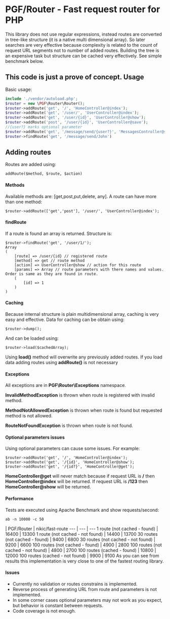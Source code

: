 PGF/Router - Fast request router for PHP
=======================================
This library does not use regular expressions, instead routes are converted in tree-like structure (it is a native multi dimensional array). So later searches are very effective because complexity is related to the count of request URL segments not to number of added routes. Building the tree is an expensive task but structure can be cached very effectively. See simple benchmark below.

**This code is just a prove of concept.**
Usage
-----
Basic usage:
```php
include './vendor/autoload.php';
$router = new \PGF\Router\Router();
$router->addRoute('get', '/', 'HomeController@index');
$router->addRoute('get', '/user/', 'UserController@index');
$router->addRoute('get', '/user/{id}', 'UserController@show');
$router->addRoute('post', '/user/{id}', 'UserController@save');
//{user?} marks optional parameter
$router->addRoute('get', '/message/send/{user?}', 'MessagesController@send');
$router->findRoute('get', '/message/send/John')
```
## Adding routes
Routes are added using:

    addRoute($method, $route, $action)
#### Methods
Available methods are: [get,post,put,delete, any]. A route can have more than one method:

    $router->addRoute(['get','post'], '/user/', 'UserController@index');

#### findRoute
If a route is found an array is returned. Structure is:
    
    $router->findRoute('get', '/user/1/');
    Array
    (
        [route] => /user/{id} // registered route
        [method] => get // route method
        [action] => UserController@show // action for this route 
        [params] => Array // route parameters with there names and values. Order is same as they are found in route.
        (
            [id] => 1
        )
    )
 
#### Caching
Because internal structure is plain multidimensional array, caching is very easy and effective. Data for caching can be obtain using:
	
    $router->dump();

And can be loaded using:

	$router->load($cachedArray);
    
Using **load()** method will overwrite any previously added routes. If you load data adding routes using **addRoute()** is not necessary

#### Exceptions
All exceptions are in **PGF\Router\Exceptions** namespace.

**InvalidMethodException** is thrown when route is registered with invalid method.

**MethodNotAllowedException** is thrown when route is found but requested method is not allowed.

**RouteNotFoundException** is thrown when route is not found.

#### Optional parameters issues
Using optional parameters can cause some issues. For example:
    
    $router->addRoute('get', '/', 'HomeController@index');
    $router->addRoute('get', '/{id}', 'HomeController@show');
    $router->addRoute('get', '/{id?}', 'HomeController@get');
    
**HomeController@get** will never match because if request URL is **/** then **HomeController@index** will be returned.
If request URL is **/123** then **HomeController@show** will be returned.

#### Performance
Tests are executed using Apache Benchmark and show requests/second:
    
    ab -n 10000 -c 50

 | PGF/Router | nikic/fast-route
--- | --- | ---
1 route (not cached - found) | 16400 | 13300
1 route (not cached - not found) | 14400 | 13700
30 routes (not cached - found) | 9400 | 6800
30 routes (not cached - not found) | 9200 | 6600
100 routes (not cached - found) | 4900 | 2800
100 routes (not cached - not found) | 4800 | 2700
100 routes (cached - found) | 10800 | 12000
100 routes (cached - not found) | 9900 | 9100
As you can see from results this implementation is very close to one of the fastest routing library.

#### Issues
- Currently no validation or routes constrains is implemented.
- Reverse process of generating URL from route and parameters is not implemented.
- In some corner cases optional parameters may not work as you expect, but behavior is constant between requests.
- Code coverage is not enough.